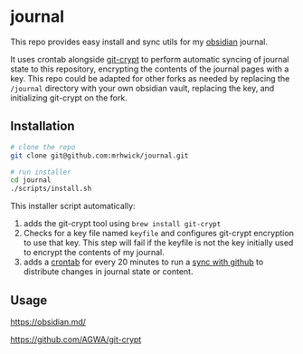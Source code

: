 # journal

This repo provides easy install and sync utils for my [obsidian](https://obsidian.md/) journal.

It uses crontab alongside [git-crypt](https://github.com/AGWA/git-crypt) to perform automatic syncing of journal state to this repository, encrypting the contents of the journal pages with a key. This repo could be adapted for other forks as needed by replacing the `/journal` directory with your own obsidian vault, replacing the key, and initializing git-crypt on the fork.

## Installation

```bash
# clone the repo
git clone git@github.com:mrhwick/journal.git

# run installer
cd journal
./scripts/install.sh
```

This installer script automatically:

1. adds the git-crypt tool using `brew install git-crypt`
2. Checks for a key file named `keyfile` and configures git-crypt encryption to use that key. This step will fail if the keyfile is not the key initially used to encrypt the contents of my journal.
3. adds a [crontab](https://github.com/mrhwick/journal/blob/master/scripts/synccrontemplate) for every 20 minutes to run a [sync with github](https://github.com/mrhwick/journal/blob/master/scripts/gitsyncertemplate.sh) to distribute changes in journal state or content.

## Usage

https://obsidian.md/

https://github.com/AGWA/git-crypt
